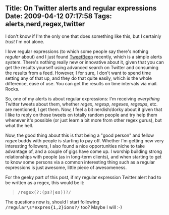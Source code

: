 Title: On Twitter alerts and regular expressions
Date: 2009-04-12 07:17:58
Tags: alerts,nerd,regex,twitter
---
I don't know if I'm the only one that does something like this, but I certainly <em>trust</em> I'm not alone.

I love regular expressions (to which some people say there's nothing <em>regular</em> about) and I just found <a href="http://tweetbeep.com">TweetBeep</a> recently, which is a simple alerts system. There's nothing really new or innovative about it, given that you can get the results yourself using advanced search on Twitter and consuming the results from a feed. However, I for sure, I don't want to spend time setting any of that up, and they do that quite easily, which is the whole difference, ease of use. You can get the results on time intervals via mail. Rocks.

So, one of my alerts is about regular expressions: I'm receiving <em>everything</em> Twitter tweets about them, whether <em>regex</em>, <em>regexp</em>, <em>regexes</em>, <em>regexps</em>, etc. are mentioned, I get them. Now, I feel a bit nerdish/dorky about it given that I like to reply on those tweets on totally random people and try help them whenever it's possible (or just learn a bit more from other regex gurus), but what the hell.

Now, the good thing about this is that being a "good person" and fellow <em>regex</em> buddy with people is starting to pay off. Whether I'm getting new very interesting followers, I also found a nice opportunities niche to take advantage of, and a couple of gigs have come up. I worship building strong relationships with people (as in long-term clients), and when starting to get to know some persons via a common interesting thing such as a regular expressions is just awesome, little piece of awesomeness.

For the geeky part of this post, if my regular expression Twitter alert had to be written as a regex, this would be it:
<blockquote><tt>/regex(?:(ps?|es))?/</tt></blockquote>
The questions now is, should I start following <tt>/regular\s*expres{1,2}ions?/</tt> too? Maybe I will :-)